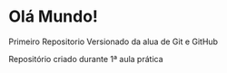 # Olá Mundo!
 Primeiro Repositorio Versionado da alua de Git e GitHub

Repositório criado durante 1ª aula prática